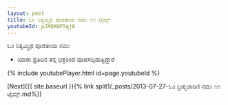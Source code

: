 ```yaml
---
layout: post
title: ಓಂ ನಿತ್ಯಮ್ಸ್ರಿಥ ಪೂಜಿತಾಯ ನಮಃ ೧೧ ಟೈಮ್ಸ್
youtubeId: pJXQKWF5gj8
---
```

 
 
 ಓಂ ನಿತ್ಯಮ್ಸ್ರಿಥ ಪೂಜಿತಾಯ ನಮಃ  
 
 -  ಯಾರು ಪ್ರತಿದಿನ ತನ್ನ ಭಕ್ತರಿಂದ ಪೂಜಿಸಲ್ಪಡುತ್ತಿದ್ದಾರೆ 
 
  
 
  
 
 
 
 
 
 


{% include youtubePlayer.html id=page.youtubeId %}
 
[Next]({{ site.baseurl }}{% link  split1/_posts/2013-07-27-ಓಂ ಬ್ರಹ್ಮಚಾರಿಣಿ ನಮಃ ೧೧ ಟೈಮ್ಸ್.md%})
 
